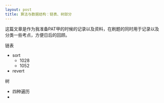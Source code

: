 ```yaml
---
layout: post
title: 算法与数据结构：链表、树部分
---
```

这篇文章是作为我准备PAT甲的时候的记录以及资料，在刷题的同时用于记录以及分类一些考点，方便日后的回顾。

链表
- sort
    - 1028
    - 1052
- revert


树
- 四种遍历
- 